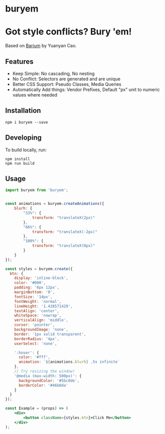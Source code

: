 buryem
======

# Got style conflicts? Bury 'em!
Based on [Barium](http://github.com/yuanyan/barium/) by  Yuanyan Cao.

## Features

* Keep Simple: No cascading, No nesting
* No Conflict: Selectors are generated and are unique
* Better CSS Support: Pseudo Classes, Media Queries
* Automatically Add things: Vendor Prefixes, Default "px" unit to numeric values where needed


## Installation

```
npm i buryem --save
```

## Developing
To build locally, run:
```
npm install
npm run build
```

## Usage

```jsx
import buryem from 'buryem';


const animations = buryem.createAnimations({
	blurh: {
		"33%": {
			transform: "translateX(2px)"
		},
		"66%": {
			transform: "translateX(-2px)"
		},
		"100%": {
			transform: "translateX(0px)"
		}			
	}
});

const styles = buryem.create({
  btn: {
    display: 'inline-block',
    color: '#000',
    padding: '6px 12px',
    marginBottom: '0',
    fontSize: '14px',
    fontWeight: 'normal',
    lineHeight: '1.428571429',
    textAlign: 'center',
    whiteSpace: 'nowrap',
    verticalAlign: 'middle',
    cursor: 'pointer',
    backgroundImage: 'none',
    border: '1px solid transparent',
    borderRadius: '4px',
    userSelect: 'none',

    ':hover': {
      color: '#fff',
      animation: `${animations.blurh} .5s infinite`
    },
    // Try resizing the window!
    '@media (max-width: 500px)': {
      backgroundColor: '#5bc0de',
      borderColor: '#46b8da'
    }
  }
});

const Example = (props) => (
	<div>
		<button className={styles.btn}>Click Me</button>
	</div>
);

```
